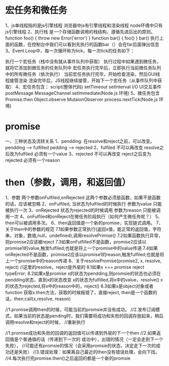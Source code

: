 # 宏任务和微任务
 1、js单线程指的是js引擎线程
    浏览器中js有引擎线程和渲染线程
    node环境中只有js引擎线程
2、执行栈
  是一个存储函数调用的栈结构，遵循先进后出的原则。
  function foo() {
    throw new Error('error')
  }
  function bar() {
    foo()
  }
  bar()
  执行上面的函数，在控制台中我们可以看到先执行的函数bar（）会在far后面弹出信息
3、Event Loop中，每一次循环称为tick，每一次tick的任务如下：

执行一个宏任务（栈中没有就从事件队列中获取）
执行过程中如果遇到微任务，就将它添加到微任务的任务队列中
宏任务执行完毕后，立即执行当前微任务队列中的所有微任务（依次执行）
当前宏任务执行完毕，开始检查渲染，然后GUI线程接管渲染
渲染完毕后，JS线程继续接管，开始下一个宏任务（从事件队列中获取）
4、宏任务包含：
script(整体代码)
setTimeout
setInterval
I/O
UI交互事件
postMessage
MessageChannel
setImmediate(Node.js 环境)
5、微任务包含
Promise.then
Object.observe
MutaionObserver
process.nextTick(Node.js 环境)
# promise
一、三种状态及流转关系
1、pendding: 
在resolve和reject之前，可以改变。
pendding --> fulfilled
pedding --> rejected
2、fulfiled
不可以再改变
resolve之后改为fulfiled
必须有一个value
3、rejected
不可以再改变
reject之后变为rejected
必须有一个reason

# then（参数，调用，和返回值）
1、参数
两个参数onFulfiled,onRejected
这两个参数必须是函数，如果不是函数的话，应该被忽略
2、onFulfiled,
   当状态为fulfiled的时候执行
   参数为value
   只能被执行一次
3、onRejected 
   状态为rejected的时候调用
   参数为reason
   只能被调用一次
4、onFulfiled和onReject在微任务阶段执行（如何产生微任务呢？）
5、then可以被调用多次。
6、then返回值是一个新的promise，实现链式调用。
7、关于then中的参数的规范
  7.1如果参数正常执行(返回x值，能正常的返回值，字符串，对象，数值,null，undefined),调用resolvePrimise()
  7.2如果函数执行异常，则promise2应该被reject
  7.3如果onFulfilled不是函数，promise2应该以promise1的value,触发fulfiled;也就是将上一个promise中的value传递
  7.4如果onRejected不是函数，promise2应该以promise1的reason,触发fulfiled;也就是将上一个promise中的reason传递
  8、关于resolvePromise(promise2, x, resolve, reject) //这里的resolve，reject是外层的
  8.1如果x === promise reject typeError;
  8.2如果x是promise
      x的状态为pendding,则promsie的状态也必须在pendding状态，直到x的状态改变
      x的状态为fulfilled,将x中的value，resolve()
      x的状态为rejected,将x中的reason中的，reject()
  8.3如果x是object对象或者function
     获取x.then方法，获取的时候报错了，直接reject,
     then是一个函数的话，then.call(x,resolve, reason)

//1.promise调用then的时候，可能当前的promsie并没有成功。
//2.发布订阅模式，如果当前的状态是pending时，我们需要将成功和失败的回调存放起来，稍后调用resolve和reject的时候，
//重新执行





//1.promise成功和失败的回调的返回值可以传递到外层的下一个then
//2.如果返回值是个普通值的话（传递到下一次的 成功中），出错的情况（一定会走到下一个失败），
//可能还有promsie的情况（会采用promsie的状态，决定走下一次的成功还是失败）
//3.错误处理：如果离自己最近的then没有错误处理，会向下找。
//4.每次执行完promise.then()之后返回的都是一个新的promsie